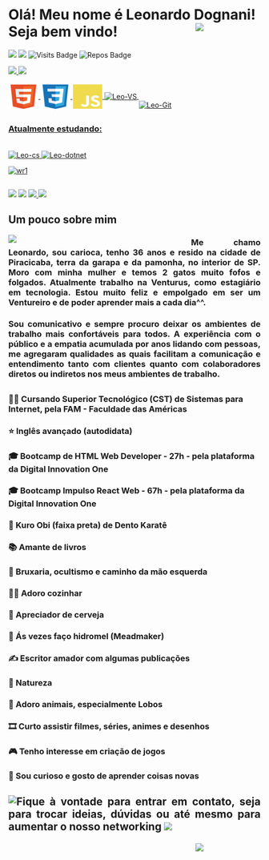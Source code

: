 # Olá! Meu nome é Leonardo Dognani! Seja bem vindo! <img align="right" width="130" src="https://i.pinimg.com/originals/85/6b/48/856b487f0161a19bd74c36c27918b383.gif">
  <img src="https://img.shields.io/github/followers/Leonardodognani.svg?style=social&label=Follow&maxAge=2592000" width="100"> <img src="https://img.shields.io/github/watchers/Leonardodognani/Leonardodognani.svg"> ![Visits Badge](https://badges.pufler.dev/visits/Leonardodognani/Leonardodognani) ![Repos Badge](https://badges.pufler.dev/repos/Leonardodognani)
<div>
  <a href="https://github.com/Leonardodognani">
  <img height="130em" src="https://github-readme-stats.vercel.app/api?username=Leonardodognani&show_icons=true&theme=react&include_all_commits=true&count_private=true"/>
  <img height="130em" src="https://github-readme-stats.vercel.app/api/top-langs/?username=Leonardodognani&layout=compact&langs_count=7&theme=react"/>
</div>
  
<div style="display: inline_block"><br>
  <img align="center" alt="Leo-HTML" height="50" width="60" src="https://raw.githubusercontent.com/devicons/devicon/master/icons/html5/html5-original.svg">
  <img align="center" alt="Leo-CSS" height="50" width="60" src="https://raw.githubusercontent.com/devicons/devicon/master/icons/css3/css3-original.svg">
  <img align="center" alt="Leo-Js" height="50" width="60" src="https://raw.githubusercontent.com/devicons/devicon/master/icons/javascript/javascript-plain.svg">
  <img align="center" alt="Leo-VS" height="50" width="60" src="https://cdn.jsdelivr.net/gh/devicons/devicon/icons/vscode/vscode-original.svg">
  <img align="center" valign="bottom" alt="Leo-Git" height="50" width="60" src="https://cdn.jsdelivr.net/gh/devicons/devicon/icons/git/git-original.svg">
 </div>

  ##
### Atualmente estudando:
<div style="display: inline_block"><br>
  <img alt="Leo-cs" height="70" width="80" src=https://cdn.jsdelivr.net/gh/devicons/devicon/icons/csharp/csharp-original.svg>
  <img alt="Leo-dotnet" height="70" width="80" src=https://cdn.jsdelivr.net/gh/devicons/devicon/icons/dotnetcore/dotnetcore-original.svg>
</div>
  
 ![wr1](https://user-images.githubusercontent.com/82122343/130303858-2738ba44-24e6-4eab-b047-a9b49968db35.gif) 
  
  ##
 
<div>
<a href="https://github.com/Leonardodognani" target="_blank"><img src="https://img.shields.io/badge/GitHub-100000?style=for-the-badge&logo=github&logoColor=white" width="100"></a>
<a href="https://www.linkedin.com/in/leonardodognani" target="_blank"><img src="https://img.shields.io/badge/LinkedIn-0077B5?style=for-the-badge&logo=linkedin&logoColor=white"></a>
<a href="https://wa.me/5519920007284" target="_blank"><img src="https://img.shields.io/badge/WhatsApp-25D366?style=for-the-badge&logo=whatsapp&logoColor=white"</a>
<a href = "mailto:leonarddewar@outlook.com"><img src="https://img.shields.io/badge/Microsoft_Outlook-0078D4?style=for-the-badge&logo=microsoft-outlook&logoColor=white" target="_blank"></a>
</div>
  
  ##
 
 ## Um pouco sobre mim
 <img align="left" width="365" src="https://thumbs.gfycat.com/BlueSaltyGoral-size_restricted.gif">
 
<h3><p align="justify">Me chamo Leonardo, sou carioca, tenho 36 anos e resido na cidade de Piracicaba, terra da garapa e da pamonha, no interior de SP. Moro com minha mulher e temos 2 gatos muito fofos e folgados. Atualmente trabalho na Venturus, como estagiário em tecnologia.
Estou muito feliz e empolgado em ser um Ventureiro e de poder aprender mais a cada dia^^.</p></h3>
<h3><p align="justify">Sou comunicativo e sempre procuro deixar os ambientes de trabalho mais confortáveis para todos. A experiência com o público e a empatia acumulada por anos lidando com pessoas, me agregaram qualidades as quais facilitam a comunicação e entendimento tanto com clientes quanto com colaboradores diretos ou indiretos nos meus ambientes de trabalho.</p></h3>

  ##
 
 ### 👨‍🎓 Cursando Superior Tecnológico (CST) de Sistemas para Internet, pela FAM - Faculdade das Américas
 ### ⭐ Inglês avançado (autodidata)
 ### 🎓 Bootcamp de HTML Web Developer - 27h - pela plataforma da Digital Innovation One
 ### 🎓 Bootcamp Impulso React Web - 67h - pela plataforma da Digital Innovation One
 ### 🥋 Kuro Obi (faixa preta) de Dento Karatê
 ### 📚 Amante de livros
 ### 📕 Bruxaria, ocultismo e caminho da mão esquerda
 ### 👨‍🍳 Adoro cozinhar
 ### 🍺 Apreciador de cerveja 
 ### 🍷  Ás vezes faço hidromel (Meadmaker)
 ### ✍️ Escritor amador com algumas publicações  
 ### 🌲 Natureza
 ### 🐺 Adoro animais, especialmente Lobos
 ### 🎞️ Curto assistir filmes, séries, animes e desenhos 
 ### 🎮 Tenho interesse em criação de jogos
 ### 🧐 Sou curioso e gosto de aprender coisas novas
 
 ##
 
## <img align="left" src="https://64.media.tumblr.com/4cf1cc6e28fa35120ce2fd7b81736ac8/tumblr_p14wxjQaZI1wbwnoqo1_400.gifv"><p align="justify">Fique à vontade para entrar em contato, seja para trocar ideias, dúvidas ou até mesmo para aumentar o nosso networking <img src="https://raw.githubusercontent.com/iampavangandhi/iampavangandhi/master/gifs/Hi.gif" width="25"></p><img align="right" width="130" src="https://static.wikia.nocookie.net/narutooriginals/images/0/01/Wqd.png/revision/latest/scale-to-width-down/282?cb=20131230105027">


